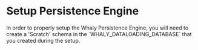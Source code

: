 # Setup Persistence Engine

In order to properly setup the Whaly Persistence Engine, you will need to create a 'Scratch' schema in the \`WHALY\_DATALOADING\_DATABASE\` that you created during the setup.&#x20;
